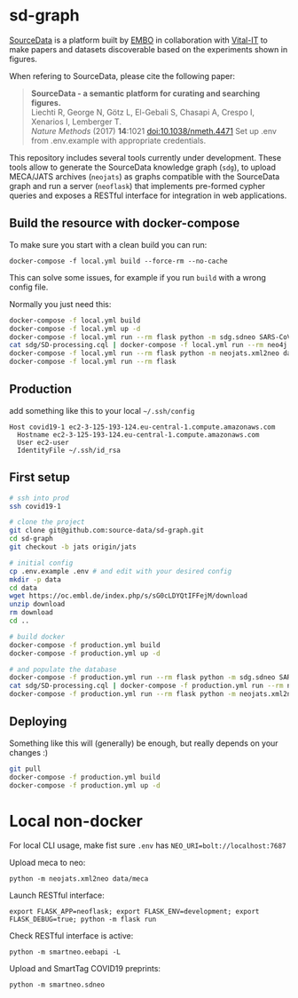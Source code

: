 
# sd-graph
[SourceData](http://sourcedata.embo.org) is a platform built by [EMBO](http://embo.org) in collaboration with [Vital-IT](https://www.vital-it.ch/) to make papers and datasets discoverable based on the experiments shown in figures.

When refering to SourceData, please cite the following paper:

> __SourceData - a semantic platform for curating and searching figures.__  
> Liechti R, George N, Götz L, El-Gebali S, Chasapi A, Crespo I, Xenarios I, Lemberger T.  
> _Nature Methods_ (2017) __14__:1021 [doi:10.1038/nmeth.4471](http://doi.org/10.1038/nmeth.4471)
Set up .env from .env.example with appropriate credentials.

This repository includes several tools currently under development. These tools allow to generate the SourceData knowledge graph (`sdg`), to upload MECA/JATS archives (`neojats`) as graphs compatible with the SourceData graph and run a server (`neoflask`) that implements pre-formed cypher queries and exposes a RESTful interface for  integration in web applications.

## Build the resource with docker-compose

To make sure you start with a clean build you can run:

```
docker-compose -f local.yml build --force-rm --no-cache
```

This can solve some issues, for example if you run `build` with a wrong config file.

Normally you just need this:
```bash
docker-compose -f local.yml build
docker-compose -f local.yml up -d
docker-compose -f local.yml run --rm flask python -m sdg.sdneo SARS-CoV-2
cat sdg/SD-processing.cql | docker-compose -f local.yml run --rm neo4j cypher-shell -a bolt://neo4j:7687 -u neo4j -p <NEO4J_PASSWORD>
docker-compose -f local.yml run --rm flask python -m neojats.xml2neo data/meca
docker-compose -f local.yml run --rm flask 
```

## Production

add something like this to your local `~/.ssh/config`

```
Host covid19-1 ec2-3-125-193-124.eu-central-1.compute.amazonaws.com
  Hostname ec2-3-125-193-124.eu-central-1.compute.amazonaws.com
  User ec2-user
  IdentityFile ~/.ssh/id_rsa
```

## First setup

```bash
# ssh into prod
ssh covid19-1

# clone the project
git clone git@github.com:source-data/sd-graph.git
cd sd-graph
git checkout -b jats origin/jats

# initial config
cp .env.example .env # and edit with your desired config
mkdir -p data
cd data
wget https://oc.embl.de/index.php/s/sG0cLDYQtIFFejM/download
unzip download
rm download
cd ..

# build docker
docker-compose -f production.yml build
docker-compose -f production.yml up -d

# and populate the database
docker-compose -f production.yml run --rm flask python -m sdg.sdneo SARS-CoV-2
cat sdg/SD-processing.cql | docker-compose -f production.yml run --rm neo4j cypher-shell -a bolt://neo4j:7687 -u neo4j -p <NEO4J_PASSWORD>
docker-compose -f production.yml run --rm flask python -m neojats.xml2neo data/meca
```

## Deploying
Something like this will (generally) be enough, but really depends on your changes :)

```bash
git pull
docker-compose -f production.yml build
docker-compose -f production.yml up -d
```


# Local non-docker

For local CLI usage, make fist sure `.env` has `NEO_URI=bolt://localhost:7687`

Upload meca to neo:

    python -m neojats.xml2neo data/meca

Launch RESTful interface:

    export FLASK_APP=neoflask; export FLASK_ENV=development; export FLASK_DEBUG=true; python -m flask run

Check RESTful interface is active:

    python -m smartneo.eebapi -L

Upload and SmartTag COVID19 preprints:

    python -m smartneo.sdneo
